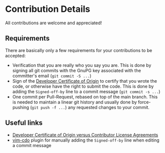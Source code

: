 Contribution Details
====================

All contributions are welcome and appreciated!

Requirements
------------

There are basically only a few requirements for your contributions
to be accepted: 
 * Verification that you are really who you say you are. This is done
 by signing all git commits with the GnuPG key associated with the committer's
 email (`git commit -S ...`)
 * Sign of the [Developer Certificate of Origin](https://developercertificate.org/)
 to certify that you wrote the code, or otherwise have the right to submit
 the code. This is done by adding the `Signed-off-by` line to a commit message
 (`git commit -s ...`)
* One commit per Pull-Request, rebased on top of the main branch.
This is needed to maintain a linear git history and usually done
by force-pushing (`git push -f ...`) any requested changes to your commit.

Useful links
------------
* [Developer Certificate of Origin versus Contributor License Agreements](https://julien.ponge.org/blog/developer-certificate-of-origin-versus-contributor-license-agreements/)
* [vim-cdo](https://github.com/zmc/dco.vim) plugin for manually adding
the `Signed-off-by` line when editing a commit message
